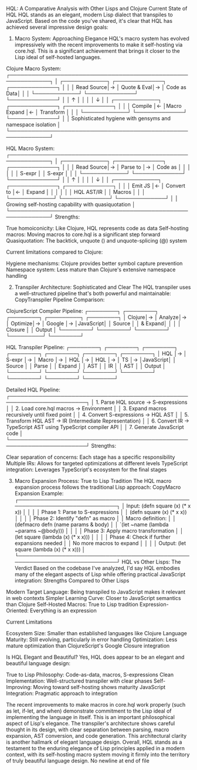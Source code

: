 HQL: A Comparative Analysis with Other Lisps and Clojure Current State of HQL
HQL stands as an elegant, modern Lisp dialect that transpiles to JavaScript.
Based on the code you've shared, it's clear that HQL has achieved several
impressive design goals:

1. Macro System: Approaching Elegance HQL's macro system has evolved
   impressively with the recent improvements to make it self-hosting via
   core.hql. This is a significant achievement that brings it closer to the Lisp
   ideal of self-hosted languages.

Clojure Macro System:
┌─────────────────────────────────────────────────────────────┐ │ ┌────────────┐
┌─────────────┐ ┌─────────────┐ │ │ │ Read Source│→ │ Quote & Eval│→ │ Code as
Data│ │ │ └────────────┘ └─────────────┘ └─────────────┘ │ │ ↑ │ │ │ │ ↓ │ │
┌────────────┐ ┌─────────────┐ ┌─────────────┐ │ │ │ Compile │← │Macro Expand │←
│ Transform │ │ │ └────────────┘ └─────────────┘ └─────────────┘ │ │
Sophisticated hygiene with gensyms and namespace isolation │
└─────────────────────────────────────────────────────────────┘

HQL Macro System:
┌─────────────────────────────────────────────────────────────┐ │ ┌────────────┐
┌─────────────┐ ┌─────────────┐ │ │ │ Read Source│→ │ Parse to │→ │ Code as │ │
│ │ │ │ S-expr │ │ S-expr │ │ │ └────────────┘ └─────────────┘ └─────────────┘ │
│ ↑ │ │ │ │ ↓ │ │ ┌────────────┐ ┌─────────────┐ ┌─────────────┐ │ │ │ Emit JS
│← │ Convert to │← │ Expand │ │ │ │ │ │ HQL AST/IR │ │ Macros │ │ │
└────────────┘ └─────────────┘ └─────────────┘ │ │ Growing self-hosting
capability with quasiquotation │
└─────────────────────────────────────────────────────────────┘ Strengths:

True homoiconicity: Like Clojure, HQL represents code as data Self-hosting
macros: Moving macros to core.hql is a significant step forward Quasiquotation:
The backtick, unquote () and unquote-splicing (@) system

Current limitations compared to Clojure:

Hygiene mechanisms: Clojure provides better symbol capture prevention Namespace
system: Less mature than Clojure's extensive namespace handling

2. Transpiler Architecture: Sophisticated and Clear The HQL transpiler uses a
   well-structured pipeline that's both powerful and maintainable:
   CopyTranspiler Pipeline Comparison:

ClojureScript Compiler Pipeline: ┌────────┐ ┌────────┐ ┌────────┐ ┌─────────┐
┌────────┐ │ Clojure│→ │ Analyze│→ │ Optimize│→ │ Google │→ │JavaScript│ │
Source │ │ & Expand│ │ │ │ Closure │ │ Output │ └────────┘ └────────┘ └────────┘
└─────────┘ └────────┘

HQL Transpiler Pipeline: ┌────────┐ ┌────────┐ ┌────────┐ ┌────────┐ ┌────────┐
┌────────┐ ┌────────┐ │ HQL │→ │ S-expr │→ │ Macro │→ │ HQL │→ │ HQL │→ │ TS │→
│JavaScript│ │ Source │ │ Parse │ │ Expand │ │ AST │ │ IR │ │ AST │ │ Output │
└────────┘ └────────┘ └────────┘ └────────┘ └────────┘ └────────┘ └────────┘

Detailed HQL Pipeline:
┌───────────────────────────────────────────────────────────────────────┐ │ 1.
Parse HQL source → S-expressions │ │ 2. Load core.hql macros → Environment │
│ 3. Expand macros recursively until fixed point │ │ 4. Convert S-expressions →
HQL AST │ │ 5. Transform HQL AST → IR (Intermediate Representation) │ │ 6.
Convert IR → TypeScript AST using TypeScript compiler API │ │ 7. Generate
JavaScript code │
└───────────────────────────────────────────────────────────────────────┘
Strengths:

Clear separation of concerns: Each stage has a specific responsibility Multiple
IRs: Allows for targeted optimizations at different levels TypeScript
integration: Leverages TypeScript's ecosystem for the final stages

3. Macro Expansion Process: True to Lisp Tradition The HQL macro expansion
   process follows the traditional Lisp approach: CopyMacro Expansion Example:
   ┌───────────────────────────────────────────────────────────────────────────┐
   │ Input: (defn square (x) (* x x)) │ │ │ │ Phase 1: Parse to S-expressions │
   │ (defn square (x) (* x x)) │ │ │ │ Phase 2: Identify "defn" as macro │ │
   Macro definition: │ │ (defmacro defn (name params & body) │ │ `(let ~name (lambda
   ~params ~@body))) │ │ │ │ Phase 3: Apply macro transformation │ │ (let square
   (lambda (x) (* x x))) │ │ │ │ Phase 4: Check if further expansions needed │ │ No
   more macros to expand │ │ │ │ Output: (let square (lambda (x) (* x x))) │
   └───────────────────────────────────────────────────────────────────────────┘
   HQL vs Other Lisps: The Verdict Based on the codebase I've analyzed, I'd say
   HQL embodies many of the elegant aspects of Lisp while offering practical
   JavaScript integration: Strengths Compared to Other Lisps

Modern Target Language: Being transpiled to JavaScript makes it relevant in web
contexts Simpler Learning Curve: Closer to JavaScript semantics than Clojure
Self-Hosted Macros: True to Lisp tradition Expression-Oriented: Everything is an
expression

Current Limitations

Ecosystem Size: Smaller than established languages like Clojure Language
Maturity: Still evolving, particularly in error handling Optimization: Less
mature optimization than ClojureScript's Google Closure integration

Is HQL Elegant and Beautiful? Yes, HQL does appear to be an elegant and
beautiful language design:

True to Lisp Philosophy: Code-as-data, macros, S-expressions Clean
Implementation: Well-structured transpiler with clear phases Self-Improving:
Moving toward self-hosting shows maturity JavaScript Integration: Pragmatic
approach to integration

The recent improvements to make macros in core.hql work properly (such as let,
if-let, and when) demonstrate commitment to the Lisp ideal of implementing the
language in itself. This is an important philosophical aspect of Lisp's
elegance. The transpiler's architecture shows careful thought in its design,
with clear separation between parsing, macro expansion, AST conversion, and code
generation. This architectural clarity is another hallmark of elegant language
design. Overall, HQL stands as a testament to the enduring elegance of Lisp
principles applied in a modern context, with its self-hosting macro system
moving it firmly into the territory of truly beautiful language design. No
newline at end of file
